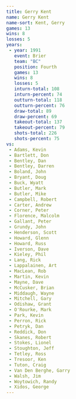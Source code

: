 ```yaml
---
title: Gerry Kent
name: Gerry Kent
name-sort: Kent, Gerry
games: 13
wins: 8
losses: 5
years:
 - year: 1991
   event: Brier
   team: "BC"
   position: Fourth
   games: 13
   wins: 8
   losses: 5
   inturn-total: 108
   inturn-percent: 74
   outturn-total: 118
   outturn-percent: 76
   draw-total: 89
   draw-percent: 69
   takeout-total: 137
   takeout-percent: 79
   shots-total: 226
   shots-percent: 75
vs:
 - Adams, Kevin
 - Bartlett, Don
 - Bentley, Dan
 - Bentley, Darren
 - Boland, John
 - Bryant, Doug
 - Buck, Wyatt
 - Butler, Mark
 - Butler, Mike
 - Campbell, Robert
 - Carter, Andrew
 - Corner, Peter
 - Florence, Malcolm
 - Gallant, Peter
 - Grundy, John
 - Henderson, Scott
 - Howard, Glenn
 - Howard, Russ
 - Iverson, Dave
 - Kieley, Phil
 - Lang, Rick
 - Lappalainen, Art
 - MacLean, Rob
 - Martin, Kevin
 - Mayne, Dave
 - McCusker, Brian
 - Middaugh, Wayne
 - Mitchell, Gary
 - Odishaw, Grant
 - O'Rourke, Mark
 - Park, Kevin
 - Perron, Rick
 - Petryk, Dan
 - Reddick, Don
 - Skanes, Robert
 - Stokes, Lionel
 - Stoughton, Jeff
 - Tetley, Ross
 - Tresoor, Ken
 - Tuton, Craig
 - Van Den Berghe, Garry
 - Walsh, Jim
 - Woytowich, Randy
 - Xidos, George
---
```

